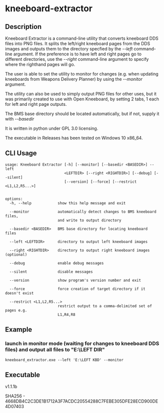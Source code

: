 # kneeboard-extractor

## Description

Kneeboard Extractor is a command-line utility that converts kneeboard DDS files into PNG files. It splits the left/right kneeboard pages from the DDS images and outputs them to the directory specfied by the *--left* command-line argument. If the preference is to have left and right pages go to different directories, use the *--right* command-line argument to specify where the righthand pages will go.

The user is able to set the utility to monitor for changes (e.g. when updating kneeboards from Weapons Delivery Planner) by using the *--monitor* argument.

The utility can also be used to simply output PNG files for other uses, but it was primarily created to use with Open Kneeboard, by setting 2 tabs, 1 each for left and right page outputs.

The BMS base directory should be located automatically, but if not, supply it with *--basedir*

It is written in python under GPL 3.0 licensing.

The executable in Releases has been tested on Windows 10 x86_64.


## CLI Usage

```shell
usage: Kneeboard Extractor [-h] [--monitor] [--basedir <BASEDIR>] --left
                           <LEFTDIR> [--right <RIGHTDIR>] [--debug] [--silent]
                           [--version] [--force] [--restrict <L1,L2,R5...>]


options:
  -h, --help            show this help message and exit

  --monitor             automatically detect changes to BMS kneeboard files,
                        and write to output directory

  --basedir <BASEDIR>   BMS base directory for locating kneeboard files

  --left <LEFTDIR>      directory to output left kneeboard images

  --right <RIGHTDIR>    directory to output right kneeboard images (optional)

  --debug               enable debug messages

  --silent              disable messages

  --version             show program's version number and exit

  --force               force creation of target directory if it doesn't exist

  --restrict <L1,L2,R5...>
                        restrict output to a comma-delimited set of pages e.g.
                        L1,R4,R8
```

## Example

### launch in monitor mode (waiting for changes to kneeboard DDS files) and output all files to "E:\LEFT DIR" 

`kneeboard_extractor.exe --left 'E:\LEFT KBD' --monitor`

## Executable

v1.1.1b

SHA256 - 4668DB4C2C3DE1B1712A3F7ACDC20554288C7FEBE305DFE28ECD900DE4D07403
